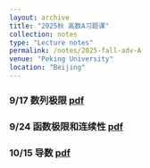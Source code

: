 ```yaml
---
layout: archive
title: "2025秋 高数A习题课"
collection: notes
type: "Lecture notes"
permalink: /notes/2025-fall-adv-A
venue: "Peking University"
location: "Beijing"
---
```



### 9/17 数列极限 [pdf](https://fanzymath.github.io/files/9_17_limit_of_sequence.pdf)
### 9/24 函数极限和连续性 [pdf](https://fanzymath.github.io/files/9_24_Continuity.pdf)
### 10/15 导数 [pdf](https://fanzymath.github.io/files/10_15_derivatives.pdf)
